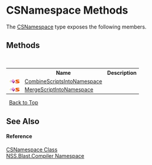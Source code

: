 # CSNamespace Methods
 

The <a href="T_NSS_Blast_Compiler_CSNamespace">CSNamespace</a> type exposes the following members.


## Methods
&nbsp;<table><tr><th></th><th>Name</th><th>Description</th></tr><tr><td>![Public method](media/pubmethod.gif "Public method")![Static member](media/static.gif "Static member")</td><td><a href="M_NSS_Blast_Compiler_CSNamespace_CombineScriptsIntoNamespace">CombineScriptsIntoNamespace</a></td><td /></tr><tr><td>![Public method](media/pubmethod.gif "Public method")![Static member](media/static.gif "Static member")</td><td><a href="M_NSS_Blast_Compiler_CSNamespace_MergeScriptIntoNamespace">MergeScriptIntoNamespace</a></td><td /></tr></table>&nbsp;
<a href="#csnamespace-methods">Back to Top</a>

## See Also


#### Reference
<a href="T_NSS_Blast_Compiler_CSNamespace">CSNamespace Class</a><br /><a href="N_NSS_Blast_Compiler">NSS.Blast.Compiler Namespace</a><br />